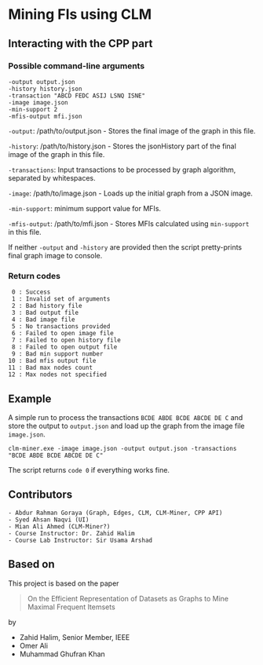 # Mining FIs using CLM

## Interacting with the CPP part
### Possible command-line arguments
```text
-output output.json
-history history.json
-transaction "ABCD FEDC ASIJ LSNQ ISNE"
-image image.json
-min-support 2
-mfis-output mfi.json
```
`-output`: /path/to/output.json - Stores the final image of the graph in this file.

`-history`: /path/to/history.json - Stores the jsonHistory part of the final image of the graph in this file.

`-transactions`: Input transactions to be processed by graph algorithm, separated by whitespaces.

`-image`: /path/to/image.json - Loads up the initial graph from a JSON image.

`-min-support`: minimum support value for MFIs.

`-mfis-output`: /path/to/mfi.json - Stores MFIs calculated using `min-support` in this file.

If neither `-output` and `-history` are provided then the script pretty-prints final graph image to console.

### Return codes
```text
 0 : Success
 1 : Invalid set of arguments
 2 : Bad history file
 3 : Bad output file
 4 : Bad image file
 5 : No transactions provided
 6 : Failed to open image file
 7 : Failed to open history file
 8 : Failed to open output file
 9 : Bad min support number
10 : Bad mfis output file
11 : Bad max nodes count
12 : Max nodes not specified
```

## Example
A simple run to process the transactions `BCDE ABDE BCDE ABCDE DE C` and store the output to `output.json` and load up the graph from the image file `image.json`.
```text
clm-miner.exe -image image.json -output output.json -transactions "BCDE ABDE BCDE ABCDE DE C"
```
The script returns `code 0` if everything works fine.

## Contributors
```text
- Abdur Rahman Goraya (Graph, Edges, CLM, CLM-Miner, CPP API)
- Syed Ahsan Naqvi (UI)
- Mian Ali Ahmed (CLM-Miner?)
- Course Instructor: Dr. Zahid Halim
- Course Lab Instructor: Sir Usama Arshad
```

## Based on
This project is based on the paper
> On the Efficient Representation of Datasets as Graphs to Mine Maximal Frequent Itemsets

by
- Zahid Halim, Senior Member, IEEE
- Omer Ali
- Muhammad Ghufran Khan